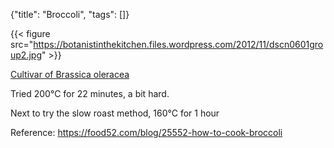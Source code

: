{"title": "Broccoli", "tags": []}

{{< figure src="https://botanistinthekitchen.files.wordpress.com/2012/11/dscn0601group2.jpg" >}}

[Cultivar of Brassica oleracea](https://www.businessinsider.com/broccoli-kale-brussels-sprouts-vegetables-all-the-same-plant-2015-11)

Tried 200°C for 22 minutes, a bit hard.

Next to try the slow roast method, 160°C for 1 hour

Reference: https://food52.com/blog/25552-how-to-cook-broccoli


